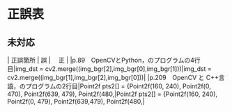 # 正誤表

## 未対応
|    正誤箇所     |                誤                 |　             正                |
|p.89　OpenCVとPython，のプログラムの4行目|img_dst = cv2.merge((img_bgr[2],img_bgr[0],img_bgr[1]))|img_dst = cv2.merge((img_bgr[1],img_bgr[2],img_bgr[0]))|
|p.209　OpenCV と C++言語，のプログラムの2行目|Point2f pts2[] = {Point2f(160, 240), Point2f(0, 470), Point2f(639, 479), Point2f(480,|Point2f pts2[] = {Point2f(160, 240), Point2f(0, 479), Point2f(639,479), Point2f(480,|
